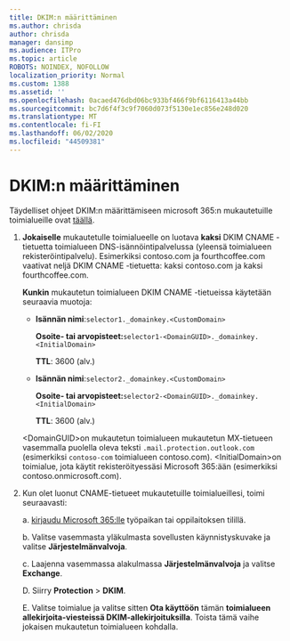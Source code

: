 ```yaml
---
title: DKIM:n määrittäminen
ms.author: chrisda
author: chrisda
manager: dansimp
ms.audience: ITPro
ms.topic: article
ROBOTS: NOINDEX, NOFOLLOW
localization_priority: Normal
ms.custom: 1388
ms.assetid: ''
ms.openlocfilehash: 0acaed476dbd06bc933bf466f9bf6116413a44bb
ms.sourcegitcommit: bc7d6f4f3c9f7060d073f5130e1ec856e248d020
ms.translationtype: MT
ms.contentlocale: fi-FI
ms.lasthandoff: 06/02/2020
ms.locfileid: "44509381"
---
```

# <a name="setup-dkim"></a>DKIM:n määrittäminen

Täydelliset ohjeet DKIM:n määrittämiseen microsoft 365:n mukautetuille toimialueille ovat [täällä](https://docs.microsoft.com/microsoft-365/security/office-365-security/use-dkim-to-validate-outbound-email#steps-you-need-to-do-to-manually-set-up-dkim).

1. **Jokaiselle** mukautetulle toimialueelle on luotava **kaksi** DKIM CNAME -tietuetta toimialueen DNS-isännöintipalvelussa (yleensä toimialueen rekisteröintipalvelu). Esimerkiksi contoso.com ja fourthcoffee.com vaativat neljä DKIM CNAME -tietuetta: kaksi contoso.com ja kaksi fourthcoffee.com.

   **Kunkin** mukautetun toimialueen DKIM CNAME -tietueissa käytetään seuraavia muotoja:

   - **Isännän nimi**:`selector1._domainkey.<CustomDomain>`

     **Osoite- tai arvopisteet:**`selector1-<DomainGUID>._domainkey.<InitialDomain>`

     **TTL**: 3600 (alv.)

   - **Isännän nimi**:`selector2._domainkey.<CustomDomain>`

     **Osoite- tai arvopisteet:**`selector2-<DomainGUID>._domainkey.<InitialDomain>`

     **TTL**: 3600 (alv.)

   \<DomainGUID\>on mukautetun toimialueen mukautetun MX-tietueen vasemmalla puolella oleva teksti `.mail.protection.outlook.com` (esimerkiksi `contoso-com` toimialueen contoso.com). \<InitialDomain\>on toimialue, jota käytit rekisteröityessäsi Microsoft 365:ään (esimerkiksi contoso.onmicrosoft.com).

2. Kun olet luonut CNAME-tietueet mukautetuille toimialueillesi, toimi seuraavasti:

   a. [kirjaudu Microsoft 365:lle](https://support.office.microsoft.com/article/e9eb7d51-5430-4929-91ab-6157c5a050b4) työpaikan tai oppilaitoksen tilillä.

   b. Valitse vasemmasta yläkulmasta sovellusten käynnistyskuvake ja valitse **Järjestelmänvalvoja**.

   c. Laajenna vasemmassa alakulmassa **Järjestelmänvalvoja** ja valitse **Exchange**.

   D. Siirry **Protection**  >  **DKIM**.

   E. Valitse toimialue ja valitse sitten **Ota käyttöön** tämän **toimialueen allekirjoita-viesteissä DKIM-allekirjoituksilla**. Toista tämä vaihe jokaisen mukautetun toimialueen kohdalla.
